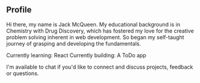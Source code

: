 ## Profile

Hi there, my name is Jack McQueen. My educational background is in Chemistry with Drug Discovery, which has fostered my love for the creative problem solving inherent in web development. So began my self-taught journey of grasping and developing the fundamentals.

Currently learning: React
Currently building: A ToDo app

I'm available to chat if you'd like to connect and discuss projects, feedback or questions.
